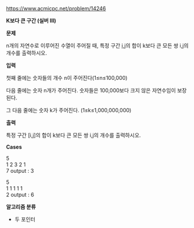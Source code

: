 https://www.acmicpc.net/problem/14246

**K보다 큰 구간 (실버 III)**

**문제**

n개의 자연수로 이루어진 수열이 주어질 때, 특정 구간 [i,j](i≤j)의 합이 k보다 큰 모든 쌍 i,j의 개수를 출력하시오.

**입력**

첫째 줄에는 숫자들의 개수 n이 주어진다(1≤n≤100,000)

다음 줄에는 숫자 n개가 주어진다. 숫자들은 100,000보다 크지 않은 자연수임이 보장된다.

그 다음 줄에는 숫자 k가 주어진다. (1≤k≤1,000,000,000)

**출력**

특정 구간 [i,j]의 합이 k보다 큰 모든 쌍 i,j의 개수를 출력하시오.

**Cases**

5<br>
1 2 3 2 1<br>
7
output : 3

5<br>
1 1 1 1 1<br>
2
output : 6

**알고리즘 분류**

- 두 포인터